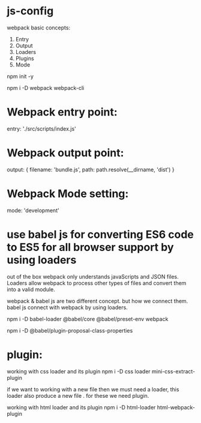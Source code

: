 # js-config

webpack basic concepts:
1. Entry
2. Output
3. Loaders
4. Plugins
5. Mode


npm init -y

npm i -D webpack webpack-cli

# Webpack entry point:
 entry: './src/scripts/index.js'
# Webpack output point:
 output: {
        filename: 'bundle.js',
        path: path.resolve(__dirname, 'dist')
    }
# Webpack Mode setting:
mode: 'development'



# use babel js for converting ES6 code to ES5 for all browser support by using loaders
out of the box webpack only understands javaScripts and JSON files. 
Loaders allow webpack to process other types of files and convert them into a valid module.   

webpack & babel js are two different concept. but how we connect them.
babel js connect with webpack by using loaders. 

npm i -D babel-loader @babel/core @babel/preset-env webpack

npm i -D @babel/plugin-proposal-class-properties

# plugin: 
working with css loader and its plugin
npm i -D css loader mini-css-extract-plugin

if we want to working with a new file then we must need 
a loader, this loader also produce a new file . for these we need plugin. 

working with html loader and its plugin
npm i -D html-loader html-webpack-plugin